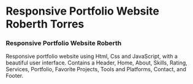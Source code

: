 # Responsive Portfolio Website Roberth Torres

### Responsive Portfolio Website Roberth
Responsive portfolio website using Html, Css and JavaScript, with a beautiful user interface. Contains a Header, Home, About, Skills, Rating, Services, Portfolio, Favorite Projects, Tools and Platforms, Contact, and Footer.


